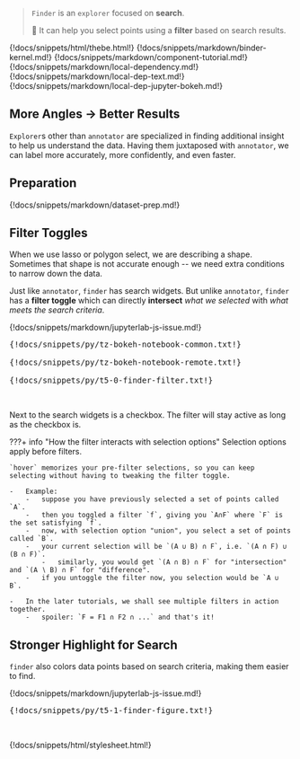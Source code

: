 > `Finder` is an `explorer` focused on **search**.
>
> :speedboat: It can help you select points using a **filter** based on search results.

{!docs/snippets/html/thebe.html!}
{!docs/snippets/markdown/binder-kernel.md!}
{!docs/snippets/markdown/component-tutorial.md!}
{!docs/snippets/markdown/local-dependency.md!}
{!docs/snippets/markdown/local-dep-text.md!}
{!docs/snippets/markdown/local-dep-jupyter-bokeh.md!}

## **More Angles -> Better Results**

`Explorer`s other than `annotator` are specialized in finding additional insight to help us understand the data. Having them juxtaposed with `annotator`, we can label more accurately, more confidently, and even faster.

## **Preparation**

{!docs/snippets/markdown/dataset-prep.md!}

## **Filter Toggles**

When we use lasso or polygon select, we are describing a shape. Sometimes that shape is not accurate enough -- we need extra conditions to narrow down the data.

Just like `annotator`, `finder` has search widgets. But unlike `annotator`, `finder` has a **filter toggle** which can directly **intersect** *what we selected* with *what meets the search criteria*.

{!docs/snippets/markdown/jupyterlab-js-issue.md!}

<pre data-executable>
{!docs/snippets/py/tz-bokeh-notebook-common.txt!}

{!docs/snippets/py/tz-bokeh-notebook-remote.txt!}

{!docs/snippets/py/t5-0-finder-filter.txt!}
</pre><br>

Next to the search widgets is a checkbox. The filter will stay active as long as the checkbox is.

???+ info "How the filter interacts with selection options"
    Selection options apply before filters.

    `hover` memorizes your pre-filter selections, so you can keep selecting without having to tweaking the filter toggle.

    -   Example:
        -   suppose you have previously selected a set of points called `A`.
        -   then you toggled a filter `f`, giving you `A∩F` where `F` is the set satisfying `f`.
        -   now, with selection option "union", you select a set of points called `B`.
        -   your current selection will be `(A ∪ B) ∩ F`, i.e. `(A ∩ F) ∪ (B ∩ F)`.
            -   similarly, you would get `(A ∩ B) ∩ F` for "intersection" and `(A ∖ B) ∩ F` for "difference".
        -   if you untoggle the filter now, you selection would be `A ∪ B`.

    -   In the later tutorials, we shall see multiple filters in action together.
        -   spoiler: `F = F1 ∩ F2 ∩ ...` and that's it!

## **Stronger Highlight for Search**

`finder` also colors data points based on search criteria, making them easier to find.

{!docs/snippets/markdown/jupyterlab-js-issue.md!}

<pre data-executable>
{!docs/snippets/py/t5-1-finder-figure.txt!}
</pre><br>

{!docs/snippets/html/stylesheet.html!}
